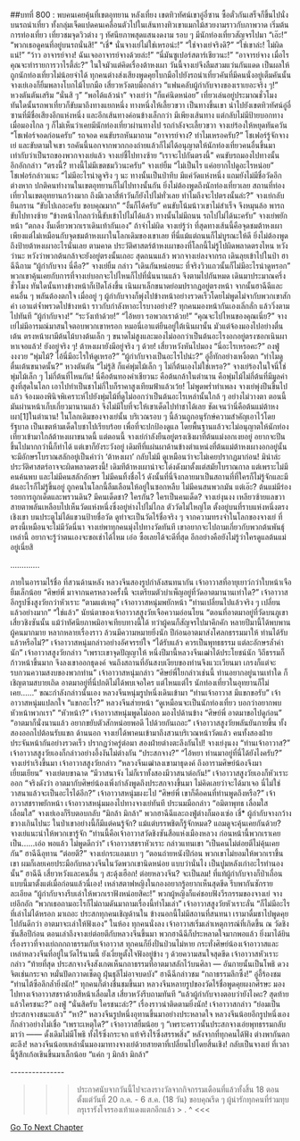 ##บทที่ 800 : พบคนเคยคุ้นที่เขตอุทยาน
หลังเที่ยง
เขตทิวทัศน์เขาอู่อี๋ซาน
ซื้อตั๋วกันเสร็จก็ขึ้นไปนั่งบนรถนำเที่ยว ทั้งกลุ่มเจ็ดแปดคนเคลื่อนตัวไปในเส้นทางทิวเขาแมกไม้สวยงามราวกับภาพวาด เริ่มต้นการท่องเที่ยว เที่ยวชมจุดวิวต่าง ๆ
ทัศนียภาพสุดแสนงดงาม
รอบ ๆ มีนักท่องเที่ยวสัญจรไปมา
“เอ๊ะ!”
“พวกเธอดูคนที่อยู่บนรถนั่นสิ!”
“เชี่* นั่นจางเย่ไม่ใช่เหรอน่ะ!”
“ใช่จางเย่จริงดิ?”
“ใช่เขาล่ะ! ไม่ผิดแน่!”
“ว้าว อาจารย์จาง! ฉันเจออาจารย์จางด้วยล่ะ!”
“นี่มันซูเปอร์สตาร์เชียวนะ!”
“อาจารย์จาง เมื่อไรคุณจะทำรายการวาไรตี้ล่ะ?”
ในใจมัวแต่คิดเรื่องต้าหงเผา วันนี้จางเย่จึงลืมสวมแว่นกันแดด เป็นผลให้ถูกนักท่องเที่ยวไม่น้อยจำได้ ทุกคนต่างส่งเสียงพูดคุยโบกมือไปยังรถนำเที่ยวคันที่มีคนนั่งอยู่เต็มคันนั้น
จางเย่เองก็ยิ้มพลางโบกไม้โบกมือ
เสี่ยวหวังตบมือกล่าว “แฟนคลับผู้กำกับจางของเราเยอะจริง ๆ!”
หวงตันตันเสริม “นั่นสิ ๆ”
“พอได้แล้วน่า” จางเย่ว่า “ก็แค่นิดหน่อย”
เที่ยวเล่นอยู่ประมาณชั่วโมง ทันใดนั้นรถพาเที่ยวก็ขับมาถึงทางแยกหนึ่ง ทางหนึ่งให้เลี้ยวขวา เป็นทางขึ้นเขา นำไปยังเขตทิวทัศน์อู่อี๋ซานที่มีชื่อเสียงอีกแห่งหนึ่ง และอีกเส้นทางค่อนข้างเล็กกว่า มีเพียงเส้นทาง แต่กลับไม่มีป้ายบอกทาง เมื่อมองไกล ๆ ก็ไม่เห็นว่าเคยมีนักท่องเที่ยวผ่านทางไป
รถกำลังจะเลี้ยวขวา
จางเย่ร้องให้หยุดทันควัน “โชเฟอร์จอดก่อนครับ”
รถจอด คนขับรถหันมาถาม “อาจารย์จาง? ทำไมเหรอครับ?”
โชเฟอร์รู้จักจางเย่ และขับตามใจเขา รถคันนี้นอกจากพวกกองถ่ายแล้วก็ไม่ได้อนุญาตให้นักท่องเที่ยวคนอื่นขึ้นมา เท่ากับว่าเป็นรถของพวกจางเย่แล้ว
จางเย่ชี้ไปทางซ้าย “เราจะไปกันตรงนี้”
คนขับรถมองไปทางนั้น อึกอักกล่าว “ตรงนี้? ทางนี้ไม่มีเขตชมวิวนะครับ”
จางเย่ยิ้ม “ไม่เป็นไร แค่อยากไปดูอะไรหน่อย”
โชเฟอร์กล่าวแนะ “ไม่มีอะไรน่าดูจริง ๆ นะ ทางนั้นเป็นป่าทึบ มีแค่วัดแห่งหนึ่ง แถมยังไม่มีชื่อวัดอีกต่างหาก ปกติคนทำงานในเขตอุทยานก็ไม่ไปทางนั้นกัน ยิ่งไม่ต้องพูดถึงนักท่องเที่ยวเลย สถานที่ท่องเที่ยวในเขตอุทยานกว้างมาก ถึงมีเวลาสี่ห้าวันก็ยังไปไม่ทั่วเลย ทำไมถึงจะไปตรงนั้นล่ะ?”
จางเย่กลับยืนกราน “ขับไปเถอะครับ ขอบคุณมาก”
“งั้นก็ได้ครับ” คนขับโน้มน้าวเขาไม่สำเร็จ จึงหมุนล้อ พารถขับไปทางซ้าย “ข้างหน้าไกลกว่านี้ขับเข้าไปไม่ได้แล้ว ทางนั้นไม่มีถนน รถไปไม่ได้นะครับ”
จางเย่พยักหน้า “ตกลง งั้นเดี๋ยวพวกเราเดินเท้ากันเอง”
ถ้าจำไม่ผิด จางเย่รู้ว่า ที่สุดทางเส้นนี้คือจุดชมต้าหงเผา เพียงแต่ไม่เหมือนกับจุดชมต้าหงเผาในโลกเดิมของเขาเลย ที่นี่แม้แต่ถนนก็ไม่บูรณะให้ดี ยิ่งไม่ต้องพูดถึงป้ายต้าหงเผาอะไรนั่นเลย ตามคาด ประวัติศาสตร์ต้าหงเผาของที่โลกนี้ไม่รู้ไปผิดพลาดตรงไหน หวังว่านะ หวังว่าพวกต้นกล้าจะยังอยู่ตรงนั้นเถอะ
สุดถนนแล้ว
พวกจางเย่ลงจากรถ เดินลุยเข้าไปในป่า
ฮาฉีฉีถาม “ผู้กำกับจาง นี่คือ?”
จางเย่ยิ้ม กล่าว “เดินกันหน่อยนะ ที่จริงวิวแถวนั้นก็ไม่มีอะไรน่าดูหรอก”
พวกเขาคุ้นเคยกับการที่จางเย่บอกจะไปไหนก็ไปที่นั่นนานแล้ว จึงตามไปกันหมด
เดินมาประมาณครึ่งชั่วโมง ทันใดนั้นทางข้างหน้าก็เปิดโล่งขึ้น เนินผาเล็กขนาดย่อมปรากฏอยู่ตรงหน้า จากนั้นฮาฉีฉีและคนอื่น ๆ พลันต้องตกใจ เมื่ออยู่ ๆ ผู้กำกับจางก็พุ่งไปข้างหน้าอย่างรวดเร็วโดยไม่พูดไม่จากับพวกเขาสักคำ เอาแต่จ้ำพรวดไปข้างหน้า ราวกับกำลังหาอะไรบางอย่าง!?
ทุกคนมองหน้ากันเองเลิ่กลั่ก แล้ววิ่งตามไปทันที
“ผู้กำกับจาง!”
“ระวังเท้าด้วย!”
“ไอ้หยา รอพวกเราด้วย!”
“คุณจะไปไหนของคุณเนี่ย?”
จางเย่ไม่มีอารมณ์มาสนใจตอบพวกเขาหรอก หมอนี่เอาแต่ยืนอยู่ใต้เนินผานั้น มัวแต่จ้องมองไปอย่างตื่นเต้น ตรงหน้าผามีต้นไม้บางต้นเล็ก ๆ ขนาดไม่สูงและมองไม่ออกว่าเป็นต้นอะไรงอกอยู่ตรงซอกเนินผา
หาเจอแล้ว!
ยังอยู่จริง ๆ!
ต้าหงเผายังมีอยู่จริง ๆ ด้วย!
เสี่ยวหวังหันไปมอง “นี่อะไรเหรอคะ?”
ถงฟู่งงงวย “พุ่มไม้? ไอ้นี่มีอะไรให้ดูเหรอ?”
“ผู้กำกับจางเป็นอะไรไปน่ะ?” อู่อี้ทักอย่างเหงื่อตก “ทำไมดูตื่นเต้นขนาดนั้น?”
หวงตันตัน “ไม่รู้สิ ก็แค่พุ่มไม้เล็ก ๆ ไม่กี่ต้นเองไม่ใช่เหรอ?”
จางเย่ร้องในใจนี่ใช่พุ่มไม้เล็ก ๆ ไม่กี่ต้นที่ไหนกัน! นี่คือต้นทองคำเชียวนะ คือต้นกล้าในตำนาน คือพุ่มไม้ไม่กี่ต้นที่มีมูลค่าสูงที่สุดในโลก เอาไปทำเป็นชาไม่กี่ใบก็ราคาสูงเทียมฟ้าแล้วเว้ย!
ไม่พูดพร่ำทำเพลง จางเย่พุ่งปีนขึ้นไปแล้ว จ้องมองพินิจพิเคราะห์ไปยังพุ่มไม้ที่ดูไม่ออกว่าเป็นต้นอะไรเหล่านั้นใกล้ ๆ อย่างไม่วางตา ตอนนี้มันผ่านหน้าเก็บเกี่ยวมานานแล้ว จึงไม่มีใบที่จะให้เขาเด็ดไปทำชาได้เลย ชัดเจนว่านี่คือต้นแม่ต้าหงเผา[1]ในตำนาน! ในโลกเดิมของจางเย่นั้น บริเวณรอบ ๆ นี้ล้วนถูกอนุรักษ์ความสำคัญเอาไว้โดยรัฐบาล เป็นเขตห้ามเด็ดใบชาไปเรียบร้อย เพื่อที่จะปกป้องดูแล โดยพื้นฐานแล้วจะไม่อนุญาตให้นักท่องเที่ยวเข้ามาใกล้ต้าหงเผาขนาดนี้ แต่ตอนนี้ จางเย่กำลังยืนอยู่ตรงเชิงผาที่ต้นแม่งอกเงยอยู่ อยากจะปีนขึ้นไปมากกว่านี้ก็ทำได้ แต่เขาก็ยังระวังอยู่ เดิมทีที่แผ่นผาด้านข้างตำแหน่งที่ต้นแม่ต้าหงเผางอกอยู่นั้น จะมีอักษรโบราณสลักอยู่เป็นคำว่า ‘ต้าหงเผา’ กลับไม่มี ดูเหมือนว่าจะไม่เคยปรากฏมาก่อน!
มิน่าล่ะ ประวัติศาสตร์อาจจะผิดพลาดตรงนี้! เดิมทีต้าหงเผาน่าจะโด่งดังมาตั้งแต่สมัยโบราณกาล แต่เพราะไม่มีคนค้นพบ และไม่มีคนสลักอักษร ไม่มีคนทิ้งชื่อไว้ ดังนั้นที่นี่จึงกลายมาเป็นสถานที่ที่ใครก็ไม่รู้จักและมีต้นอะไรก็ไม่รู้ขึ้นอยู่ ถูกคนในโลกนี้ลืมเลือนให้อยู่ในซอกหลืบ ไม่มีคนสนพวกมัน
แต่เอ๊ะ? ต้นแม่มีร่องรอยการถูกเด็ดและพรวนดิน?
มีคนเด็ดชา?
ใครกัน? ใครเป็นคนเด็ด?
จางเย่งุนงง เหลียวซ้ายแลขวา สายตาพลันเหลือบไปเห็นวัดแห่งหนึ่งซึ่งอยู่ห่างไปไม่ไกล ตัววัดไม่ใหญ่โต ตั้งอยู่บนที่ราบแห่งหนึ่งตรงเชิงเขา บนประตูไม่ได้แขวนป้ายชื่อวัด ดูท่าจะเป็นวัดไร้ชื่อจริง ๆ จากความทรงจำในโลกของจางเย่ ที่ตรงนี้เหมือนจะไม่มีวัดนี่นา
จางเย่พาทุกคนมุ่งไปทางวัดทันที เขาอยากจะไปถามเกี่ยวกับพวกต้นพันธุ์เหล่านี้ อยากจะรู้ว่าตนเองจะขอเช่าได้ไหม เอ่อ ซื้อเลยได้จะดีที่สุด อีกอย่างคือยังไม่รู้ว่าใครดูแลต้นแม่อยู่เนี่ยสิ




………….




ภายในอารามไร้ชื่อ
ที่สวนด้านหลัง หลวงจีนสองรูปกำลังสนทนากัน
เจ้าอาวาสที่อายุเยาว์กว่าใบหน้าเจือยิ้มเล็กน้อย “ศิษย์พี่ มาจากนครหลวงครั้งนี้ จะเตรียมตัวบำเพ็ญอยู่ที่วัดอาตมานานเท่าใด?”
เจ้าอาวาสอีกรูปซึ่งสูงวัยกว่าหัวเราะ “ตามแต่เหตุ”
เจ้าอาวาสหนุ่มพยักหน้า “ท่านเปลี่ยนไปแล้วจริง ๆ เปลี่ยนแล้วอย่างมาก”
“ใช่แล้ว” นัยน์ตาของเจ้าอาวาสสูงวัยเจือความอ่อนโยน “ตอนที่อาตมาอยู่ที่วัดบนภูเขาเสี่ยวชิงซันนั้น แม้ว่าทัศนียภาพมิอาจเทียบทางนี้ได้ ทว่าผู้คนก็สัญจรไปมาคึกคัก หลายปีมานี้ได้พบพานผู้คนมากมาย หลากหลายเรื่องราว ล้วนมีความหมายยิ่งนัก ปีก่อนอาตมาส่งโศลกธรรมมาให้ ท่านได้รับแล้วหรือไม่?”
เจ้าอาวาสหนุ่มกล่าวอย่างอัศจรรย์ใจ “ได้รับแล้ว ควรเป็นพุทธธรรม แต่ละอักษรล้ำค่านัก”
เจ้าอาวาสสูงวัยกล่าว “เพราะเขาจุดปัญญาให้ หนึ่งปีมานี้หลวงจีนเฒ่าได้ประโยชน์นัก วิถีธรรมก็ก้าวหน้าขึ้นมาก จึงลงเขาออกธุดงค์ จนถึงสถานที่อันสงบเงียบของท่านจึงแวะเวียนมา เกรงก็แต่จะรบกวนความสงบของพวกท่าน”
เจ้าอาวาสหนุ่มกล่าว “ศิษย์พี่ใยกล่าวเช่นนี้ ท่านอยากอยู่นานเท่าใด ก็เชิญตามสบายเถิด อาตมาอยู่ที่นี่ปกติไม่ได้พบเจอใคร แต่ไหนแต่ไร นักท่องเที่ยวในอุทยานก็ไม่เคย……”
ขณะกำลังกล่าวนั้นเอง หลวงจีนหนุ่มรูปหนึ่งเดินเข้ามา “ท่านเจ้าอาวาส มีแขกขอรับ”
เจ้าอาวาสหนุ่มแปลกใจ “แขกอะไร?”
หลวงจีนส่ายหน้า “ดูเหมือนจะเป็นนักท่องเที่ยว บอกว่าอยากพบหัวหน้าพวกเรา”
“หัวหน้า?” เจ้าอาวาสหนุ่มพูดไม่ออก มองไปด้านข้าง “ศิษย์พี่ อาตมาขอไปดูก่อน”
“อาตมาก็นั่งนานแล้ว อยากขยับตัวสักหน่อยพอดี ไปด้วยกันเถอะ” เจ้าอาวาสสูงวัยพลันยันกายขึ้น
ทั้งสองออกไปต้อนรับแขก
ด้านนอก จางเย่ได้พาคนเข้ามาถึงสวนบริเวณหน้าวัดแล้ว
คนทั้งสองฝ่ายประจันหน้ากันอย่างรวดเร็ว ปรากฏว่าครู่ต่อมา สองฝ่ายต่างตะลึงกันไป!
จางเย่งุนงง “ท่านเจ้าอาวาส?”
เจ้าอาวาสสูงวัยเองก็กล่าวอย่างอึ้งงันไม่ต่างกัน “ประสกจาง?”
“ไอ้หยา ท่านมาอยู่ที่นี่ได้ยังไงครับ?” จางเย่ร่าเริงขึ้นมา
เจ้าอาวาสสูงวัยกล่าว “หลวงจีนเฒ่าลงเขามาธุดงค์ ถึงอารามศิษย์น้องจึงมาเยี่ยมเยียน”
จางเย่ตบขาฉาด “มีวาสนาจัง ไม่ก็เราทั้งสองมีวาสนาต่อกัน!”
เจ้าอาวาสสูงวัยเองก็หัวเราะออก “จริงดังว่า อาตมากับศิษย์น้องเพิ่งกำลังพูดถึงประสกจางขึ้นมา ไม่คิดเลยว่าจะได้มาเจอ นี่ไม่ใช่วาสนาแล้วจะเป็นอะไรได้อีก?”
เจ้าอาวาสหนุ่มผงะไป “ศิษย์พี่ เขาก็คือคนที่ท่านพูดถึงหรือ?”
เจ้าอาวาสชราพยักหน้า
เจ้าอาวาสหนุ่มมองไปทางจางเย่ทันที ประนมมือกล่าว “อมิตาพุทธ เลื่อมใส เลื่อมใส”
จางเย่เองก็รีบตอบกลับ “มิกล้า มิกล้า”
พวกฮาฉีฉีและถงฟู่ต่างก็มองเซ่อ เชี่* ผู้กำกับจางกว้างขวางเกินไปนะ ในป่าเขาอย่างนี้ก็มีแต่คนรู้จัก? แม้แต่บรรพชิตก็รู้จักหมด? แถมดูจะคุ้นเคยกันด้วย?
จางเย่แนะนำให้พวกเขารู้จัก “ท่านนี้คือเจ้าอาวาสวัดชิงซันสือแห่งเมืองหลวง ก่อนหน้านี้พวกเราเคยเป็น…...เอ่อ พอแล้ว ไม่พูดดีกว่า”
เจ้าอาวาสชราหัวเราะ กล่าวแทนเขา “เป็นคนไม่ต่อยตีไม่คุ้นเคยกัน”
ฮาฉีฉีอุทาน “ต่อยตี?”
จางเย่กระแอมเบา ๆ “ตอนถ่ายหนังปีก่อน พวกเขาไม่ยอมให้พวกเราขึ้นเขา ผมก็เลยเคยประมือกับหลวงจีนในวัดพวกเขานิดหน่อย แบบว่านั่นไง เป็นปูมหลังเก่าอะไรทำนองนั้น”
ฮาฉีฉี เสี่ยวหวังและคนอื่น ๆ สะดุ้งเฮือก!
ต่อยหลวงจีน? จะเป็นลม! ที่แท้ผู้กำกับจางก็ป่าเถื่อนแบบนี้มาตั้งแต่เมื่อก่อนแล้วนี่เอง!
เหล่าสตาฟหญิงในกองอยากรู้อยากเห็นสุดขีด รีบพากันซักรายละเอียด “ผู้กำกับจางรีบเล่าให้พวกเราฟังหน่อยสิคะ!” พวกผู้หญิงก็แค่ชอบฟังวีรกรรมของจางเย่
จางเย่อึกอัก “พวกเธอถามอะไรก็ไม่ถามดันมาถามเรื่องนี้ทำไมเล่า”
เจ้าอาวาสสูงวัยหัวเราะลั่น “ก็ไม่มีอะไรที่เล่าไม่ได้หรอก มาเถอะ ประสกทุกคนเชิญด้านใน ข้างนอกนี้ไม่มีสถานที่สนทนา เรามาดื่มชาไปพูดคุยไปกันดีกว่า อาตมาจะเล่าให้ฟังเอง”
ในห้อง ทุกคนนั่งลง
เจ้าอาวาสเริ่มเล่าเหตุการณ์ที่เกิดขึ้น ณ วัดชิงซันสือปีก่อน
ตอนเล่าถึงจางเย่ต่อยตีกับหลวงจีนขึ้นมา พวกฮาฉีฉีก็ประหลาดใจมากพอแล้ว ยิ่งมาได้ยินเรื่องราวที่จางเย่ถกกถาธรรมกับเจ้าอาวาส ทุกคนก็ยิ่งปั่นป่วนไม่หาย กระทั่งศิษย์น้องเจ้าอาวาสและเหล่าหลวงจีนที่อยู่ในวัดไร้นามนี้ ยังเงี่ยหูตั้งใจฟังอยู่ข้าง ๆ ด้วยความสนใจสุดขีด
เจ้าอาวาสหัวเราะกล่าว “ท้ายที่สุด ประสกจางจึงสังเกตเห็นกถาธรรมที่อาตมาสลักไว้บนศิลา — อันกายนั้นเป็นโพธิ ดวงจิตเช่นกระจก หมั่นปัดกวาดเช็ดถู ฝุ่นธุลีไม่อาจบดบัง”
ฮาฉีฉีกล่าวชม “กถาธรรมลึกซึ้ง!”
อู่อี้ร้องชม “ท่านไต้ซือลึกล้ำยิ่งนัก!”
ทุกคนก็ต่างชื่นชมขึ้นมา
หลวงจีนหลายรูปของวัดไร้ชื่อพูดคุยผงกศีรษะ มองไปทางเจ้าอาวาสชราด้วยสีหน้าเลื่อมใส
เสี่ยวหวังรีบถามทันที “แล้วผู้กำกับจางตอบว่ายังไงคะ? สุดท้ายแล้วใครชนะ?”
ถงฟู่ “นั่นสิครับ ใครชนะล่ะ?”
เรื่องราวน่าติดตามยิ่งนัก!
เจ้าอาวาสกล่าว “ย่อมเป็นประสกจางชนะแล้ว”
“หา?” หลวงจีนรูปหนึ่งอุทานขึ้นมาอย่างประหลาดใจ
หลวงจีนน้อยอีกรูปหนึ่งเองก็กล่าวอย่างไม่เชื่อ “เพราะเหตุใด?”
เจ้าอาวาสยิ้มน้อย ๆ “เพราะคราวนั้นประสกจางเอ่ยพุทธรรมกลับมาว่า —— ดั้งเดิมไม่มีโพธิ ทั้งไร้ซึ่งกระจก แท้จริงไร้ซึ่งสรรพสิ่ง”
หลังจากที่ทุกคนได้ฟัง ต่างพากันตกตะลึง!
หลวงจีนน้อยเหล่านั้นมองมาทางจางเย่ด้วยสายตาที่เปลี่ยนไปโดยสิ้นเชิง!
กลับเป็นจางเย่ ที่เวลานี้รู้สึกเก้อเขินขึ้นมาเล็กน้อย “แค่ก ๆ มิกล้า มิกล้า”


*-*-*-*-*-*-*-*-*-*-*-*-*-*-*-*
>>> ประกาศนับจากวันนี้ไปจะลงรางวัลจากกิจกรรมเดือนที่แล้วทั้งสิ้น 18 ตอน ตั้งแต่วันที่ 20 ก.ค. - 6 ส.ค. (18 วัน) ขอบคุณรีด ๆ ผู้น่ารักทุกคนที่ร่วมทุบกรุเรารังโจรรองเท้าแดงแตกอีกแล้ว > . ^ <<<




[Go To Next Chapter]( ./101.md)